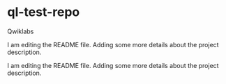 # ql-test-repo
Qwiklabs

I am editing the README file. Adding some more details about the project description.

I am editing the README file. Adding some more details about the project description.
